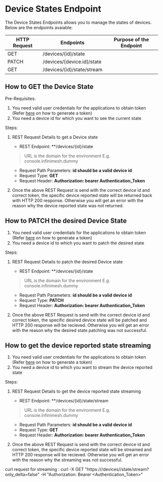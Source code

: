 # Device States Endpoint

The Device States Endpoints allows you to manage the states of devices. Below are the endpoints avaiable:

| HTTP Request | Endpoints | Purpose of the Endpoint |
|--------------|-----------|-------------------------|
| GET | /devices/{id}/state
| PATCH | /devices/{device.id}/state
| GET | /devices/{id}/state/stream

## How to GET the Device State

Pre-Requisites: 

1. You need valid user credentials for the applications to obtain token (Refer [here](https://infinitedevices.github.io/infinimesh/docs/#/REST/GenerateToken#how-to-obtain-the-token) on how to generate a token)
2. You need a device id for which you want to see the current state

Steps:

1. REST Request Details to get a Device state
   
   - REST Endpoint: **<URL>/devices/{id}/state
   > URL is the domain for the environment E.g. console.infinimesh.dummy
   - Request Path Parameters: **id should be a valid device id**
   - Request Type: **GET**
   - Request Header: **Authorization: bearer Authentication_Token**

2. Once the above REST Request is send with the correct device id and correct token, the specific device reported state will be returned back with HTTP 200 response. Otherwise you will get an error with the reason why the device reported state was not returned.

## How to PATCH the desired Device State

1. You need valid user credentials for the applications to obtain token (Refer [here](https://infinitedevices.github.io/infinimesh/docs/#/REST/GenerateToken#how-to-obtain-the-token) on how to generate a token)
2. You need a device id to which you want to patch the desired state

Steps:

1. REST Request Details to patch the desired Device state

   - REST Endpoint: **<URL>/devices/{id}/state
   > URL is the domain for the environment E.g. console.infinimesh.dummy
   - Request Path Parameters: **id should be a valid device id**
   - Request Type: **PATCH**
   - Request Header: **Authorization: bearer Authentication_Token**

2. Once the above REST Request is send with the correct device id and correct token, the specific desired device state will be patched and HTTP 200 response will be recieved. Otherwise you will get an error with the reason why the desired state patching was not successful.

## How to get the device reported state streaming

1. You need valid user credentials for the applications to obtain token (Refer [here](https://infinitedevices.github.io/infinimesh/docs/#/REST/GenerateToken#how-to-obtain-the-token) on how to generate a token)
2. You need a device id to which you want to stream the device reported state

Steps:

1. REST Request Details to get the device reported state streaming

   - REST Endpoint: **<URL>/devices/{id}/state/stream
   > URL is the domain for the environment E.g. console.infinimesh.dummy
   - Request Path Parameters: **id should be a valid device id**
   - Request Type: **GET**
   - Request Header: **Authorization: bearer Authentication_Token**

2. Once the above REST Request is send with the correct device id and correct token, the specific device reported state will be streamed and HTTP 200 response will be recieved. Otherwise you will get an error with the reason why the streaming was not successful.

curl request for streaming : curl -X GET "https://<URL>/devices/<device id>/state/stream?only_delta=false" -H "Authorization: Bearer <Authentication_Token>"